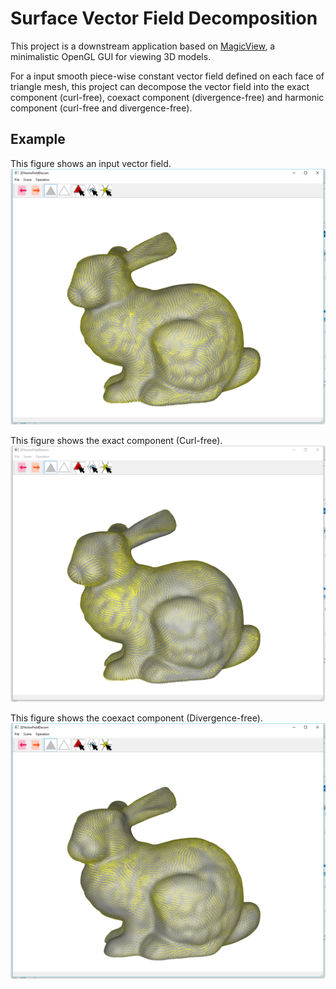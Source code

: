 # Surface Vector Field Decomposition

This project is a downstream application based on [MagicView](https://github.com/rdzhao/MagicView), a minimalistic OpenGL GUI for viewing 3D models.

For a input smooth piece-wise constant vector field defined on each face of triangle mesh, this project can decompose the vector field into the exact component (curl-free), coexact component (divergence-free) and harmonic component (curl-free and divergence-free).

## Example

This figure shows an input vector field.
![alt text](https://github.com/rdzhao/SurfaceVectorFieldDecomposition/blob/master/illustration/original.png) <!-- .element height="50%" width="50%" -->

This figure shows the exact component (Curl-free).
![alt text](https://github.com/rdzhao/SurfaceVectorFieldDecomposition/blob/master/illustration/Exact.png) <!-- .element height="50%" width="50%" -->

This figure shows the coexact component (Divergence-free).
![alt text](https://github.com/rdzhao/SurfaceVectorFieldDecomposition/blob/master/illustration/Coexact.png) <!-- .element height="50%" width="50%" -->

